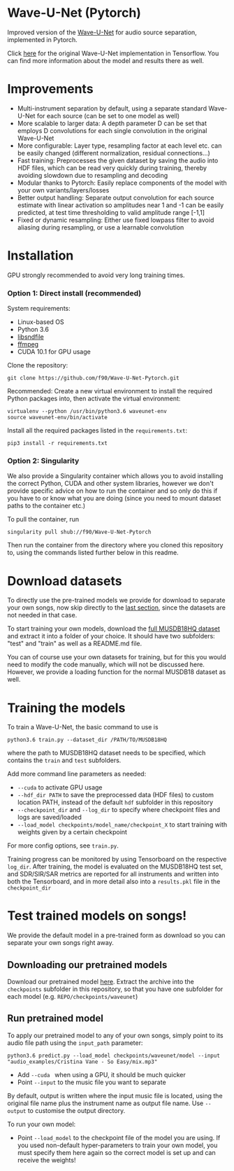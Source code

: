 # Wave-U-Net (Pytorch)

Improved version of the [Wave-U-Net](https://arxiv.org/abs/1806.03185) for audio source separation, implemented in Pytorch.

Click [here](www.github.com/f90/Wave-U-Net) for the original Wave-U-Net implementation in Tensorflow.
You can find more information about the model and results there as well. 

# Improvements

* Multi-instrument separation by default, using a separate standard Wave-U-Net for each source (can be set to one model as well)
* More scalable to larger data: A depth parameter D can be set that employs D convolutions for each single convolution in the original Wave-U-Net  
* More configurable: Layer type, resampling factor at each level etc. can be easily changed (different normalization, residual connections...)
* Fast training: Preprocesses the given dataset by saving the audio into HDF files, which can be read very quickly during training, thereby avoiding slowdown due to resampling and decoding
* Modular thanks to Pytorch: Easily replace components of the model with your own variants/layers/losses
* Better output handling: Separate output convolution for each source estimate with linear activation so amplitudes near 1 and -1 can be easily predicted, at test time thresholding to valid amplitude range [-1,1]
* Fixed or dynamic resampling: Either use fixed lowpass filter to avoid aliasing during resampling, or use a learnable convolution

# Installation

GPU strongly recommended to avoid very long training times.

### Option 1: Direct install (recommended)

System requirements:
* Linux-based OS
* Python 3.6
* [libsndfile](http://mega-nerd.com/libsndfile/) 
* [ffmpeg](https://www.ffmpeg.org/)
* CUDA 10.1 for GPU usage

Clone the repository:
```
git clone https://github.com/f90/Wave-U-Net-Pytorch.git
```

Recommended: Create a new virtual environment to install the required Python packages into, then activate the virtual environment:

```
virtualenv --python /usr/bin/python3.6 waveunet-env
source waveunet-env/bin/activate
```

Install all the required packages listed in the ``requirements.txt``:

```
pip3 install -r requirements.txt
```

### Option 2: Singularity

We also provide a Singularity container which allows you to avoid installing the correct Python, CUDA and other system libraries, however we don't provide specific advice on how to run the container and so only do this if you have to or know what you are doing (since you need to mount dataset paths to the container etc.)

To pull the container, run
```
singularity pull shub://f90/Wave-U-Net-Pytorch
```

Then run the container from the directory where you cloned this repository to, using the commands listed further below in this readme.

# Download datasets

To directly use the pre-trained models we provide for download to separate your own songs, now skip directly to the [last section](#test), since the datasets are not needed in that case.

To start training your own models, download the [full MUSDB18HQ dataset](https://sigsep.github.io/datasets/musdb.html) and extract it into a folder of your choice. It should have two subfolders: "test" and "train" as well as a README.md file.

You can of course use your own datasets for training, but for this you would need to modify the code manually, which will not be discussed here. However, we provide a loading function for the normal MUSDB18 dataset as well.

# Training the models

To train a Wave-U-Net, the basic command to use is
```
python3.6 train.py --dataset_dir /PATH/TO/MUSDB18HQ 
```
where the path to MUSDB18HQ dataset needs to be specified, which contains the ``train`` and ``test`` subfolders.

Add more command line parameters as needed:
* ``--cuda`` to activate GPU usage
* ``--hdf_dir PATH`` to save the preprocessed data (HDF files) to custom location PATH, instead of the default ``hdf`` subfolder in this repository
* ``--checkpoint_dir`` and ``--log_dir`` to specify where checkpoint files and logs are saved/loaded
* ``--load_model checkpoints/model_name/checkpoint_X`` to start training with weights given by a certain checkpoint

For more config options, see ``train.py``.

Training progress can be monitored by using Tensorboard on the respective ``log_dir``.
After training, the model is evaluated on the MUSDB18HQ test set, and SDR/SIR/SAR metrics are reported for all instruments and written into both the Tensorboard, and in more detail also into a ``results.pkl`` file in the ``checkpoint_dir``

# <a name="test"></a> Test trained models on songs!

We provide the default model in a pre-trained form as download so you can separate your own songs right away. 

## Downloading our pretrained models

Download our pretrained model [here](https://www.dropbox.com/s/r374hce896g4xlj/models.7z?dl=1).
Extract the archive into the ``checkpoints`` subfolder in this repository, so that you have one subfolder for each model (e.g. ``REPO/checkpoints/waveunet``)

## Run pretrained model

To apply our pretrained model to any of your own songs, simply point to its audio file path using the ``input_path`` parameter:

```
python3.6 predict.py --load_model checkpoints/waveunet/model --input "audio_examples/Cristina Vane - So Easy/mix.mp3"
```

* Add ``--cuda `` when using a GPU, it should be much quicker
* Point ``--input`` to the music file you want to separate

By default, output is written where the input music file is located, using the original file name plus the instrument name as output file name. Use ``--output`` to customise the output directory.

To run your own model:
* Point ``--load_model`` to the checkpoint file of the model you are using. If you used non-default hyper-parameters to train your own model, you must specify them here again so the correct model is set up and can receive the weights!
